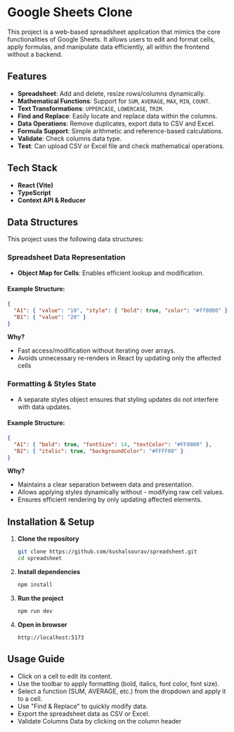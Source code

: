 # Google Sheets Clone

This project is a web-based spreadsheet application that mimics the core functionalities of Google Sheets. It allows users to edit and format cells, apply formulas, and manipulate data efficiently, all within the frontend without a backend.

## Features
- **Spreadsheet**: Add and delete, resize rows/columns dynamically.
- **Mathematical Functions**: Support for `SUM`, `AVERAGE`, `MAX`, `MIN`, `COUNT`.
- **Text Transformations**: `UPPERCASE`, `LOWERCASE`, `TRIM`.
- **Find and Replace**: Easily locate and replace data within the columns.
- **Data Operations**: Remove duplicates, export data to CSV and Excel.
- **Formula Support**: Simple arithmetic and reference-based calculations.
- **Validate**: Check columns data type.
- **Test**: Can upload CSV or Excel file and check mathematical operations.

## Tech Stack
- **React (Vite)** 
- **TypeScript**
- **Context API & Reducer** 

## Data Structures
This project uses the following data structures:

###  Spreadsheet Data Representation

- **Object Map for Cells**: Enables efficient lookup and modification.

#### Example Structure:
```json
{
  "A1": { "value": "10", "style": { "bold": true, "color": "#ff0000" } },
  "B1": { "value": "20" }
}
```
**Why?**
- Fast access/modification without iterating over arrays.
- Avoids unnecessary re-renders in React by updating only the affected cells

### Formatting & Styles State
- A separate styles object ensures that styling updates do not interfere with data updates.

#### Example Structure:
```json
{
  "A1": { "bold": true, "fontSize": 14, "textColor": "#FF0000" },
  "B2": { "italic": true, "backgroundColor": "#FFFF00" }
}
```
**Why?**
- Maintains a clear separation between data and presentation.
- Allows applying styles dynamically without - modifying raw cell values.
- Ensures efficient rendering by only updating affected elements.

## Installation & Setup
1. **Clone the repository**
   ```sh
   git clone https://github.com/kushalsourav/spreadsheet.git
   cd spreadsheet
   ```
2. **Install dependencies**
   ```sh
   npm install
   ```
3. **Run the project**
   ```sh
   npm run dev
   ```
4. **Open in browser**
   ```
   http://localhost:5173
   ```

## Usage Guide
- Click on a cell to edit its content.
- Use the toolbar to apply formatting (bold, italics, font color, font size).
- Select a function (SUM, AVERAGE, etc.) from the dropdown and apply it to a cell.
- Use "Find & Replace" to quickly modify data.
- Export the spreadsheet data as CSV or Excel.
- Validate Columns Data by clicking on the column header


